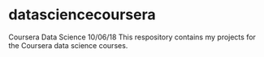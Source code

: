 # datasciencecoursera
Coursera Data Science
10/06/18 This respository contains my projects for the Coursera data science courses.
